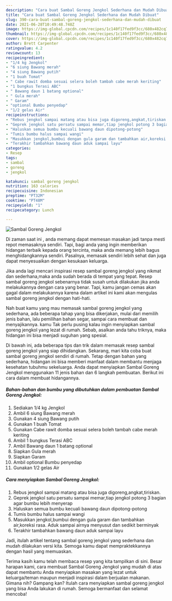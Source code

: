 ```yaml
---
description: "Cara buat Sambal Goreng Jengkol Sederhana dan Mudah Dibuat"
title: "Cara buat Sambal Goreng Jengkol Sederhana dan Mudah Dibuat"
slug: 390-cara-buat-sambal-goreng-jengkol-sederhana-dan-mudah-dibuat
date: 2021-06-28T10:49:48.748Z
image: https://img-global.cpcdn.com/recipes/1c140f17fed9f3cc/680x482cq70/sambal-goreng-jengkol-foto-resep-utama.jpg
thumbnail: https://img-global.cpcdn.com/recipes/1c140f17fed9f3cc/680x482cq70/sambal-goreng-jengkol-foto-resep-utama.jpg
cover: https://img-global.cpcdn.com/recipes/1c140f17fed9f3cc/680x482cq70/sambal-goreng-jengkol-foto-resep-utama.jpg
author: Brett Carpenter
ratingvalue: 4.2
reviewcount: 13
recipeingredient:
- "1/4 kg Jengkol"
- "6 siung Bawang merah"
- "4 siung Bawang putih"
- "1 buah Tomat"
- " Cabe rawit domba sesuai selera boleh tambah cabe merah keriting"
- "1 bungkus Terasi ABC"
- " Bawang daun 1 batang optional"
- " Gula merah"
- " Garam"
- "optional Bumbu penyedap"
- "1/2 gelas Air"
recipeinstructions:
- "Rebus jengkol sampai matang atau bisa juga digoreng,angkat,tiriskan."
- "Geprek jengkol satu persatu sampai memar,tiap jengkol potong 3 bagian agar bumbu lebih menyerap"
- "Haluskan semua bumbu kecuali bawang daun dipotong-potong"
- "Tumis bumbu halus sampai wangi"
- "Masukkan jengkol,bumbui dengan gula garam dan tambahkan air,koreksi rasa. Aduk sampai airnya menyusut dan sedikit berminyak"
- "Terakhir tambahkan bawang daun aduk sampai layu"
categories:
- Resep
tags:
- sambal
- goreng
- jengkol

katakunci: sambal goreng jengkol 
nutrition: 163 calories
recipecuisine: Indonesian
preptime: "PT32M"
cooktime: "PT48M"
recipeyield: "1"
recipecategory: Lunch

---
```



![Sambal Goreng Jengkol](https://img-global.cpcdn.com/recipes/1c140f17fed9f3cc/680x482cq70/sambal-goreng-jengkol-foto-resep-utama.jpg)

Di zaman  saat ini , anda memang dapat memesan masakan jadi tanpa mesti repot memasaknya sendiri. Tapi, bagi anda yang ingin memberikan hidangan terbaik kepada orang tercinta, maka anda memang lebih bagus menghidangkannya sendiri. Pasalnya, memasak sendiri lebih sehat dan juga dapat menyesuaikan dengan kesukaan keluarga.

Jika anda lagi mencari inspirasi resep sambal goreng jengkol yang nikmat dan sederhana,maka anda sudah berada di tempat yang tepat. Resep sambal goreng jengkol  sebenarnya tidak susah untuk dilakukan jika anda melakukannya dengan cara yang benar. Tapi, kamu jangan cemas akan gagal dalam melakukannya 
karena dalam artikel ini kami akan mengulas sambal goreng jengkol dengan hati-hati.  



Nah buat kamu yang mau memasak sambal goreng jengkol yang sederhana, ada beberapa tahap yang bisa dikerjakan, mulai dari memilih jenis bahan, lalu pemilihan bahan segar, sampai cara membuat dan menyajikannya. kamu Tak perlu pusing kalau ingin menyiapkan sambal goreng jengkol yang lezat di rumah. Sebab, asalkan anda  tahu triknya, maka hidangan ini bisa menjadi suguhan yang spesial.

Di bawah ini, ada beberapa tips dan trik dalam memasak resep sambal goreng jengkol yang siap dihidangkan. Sekarang, mari kita coba buat sambal goreng jengkol sendiri di rumah. Tetap dengan bahan yang sederhana, hidangan ini bisa memberi manfaat dalam membantu menjaga kesehatan tubuhmu sekeluarga. Anda dapat menyiapkan Sambal Goreng Jengkol menggunakan 11 jenis bahan dan 6 langkah pembuatan. Berikut ini cara dalam membuat hidangannya.

<!--inarticleads1-->

##### Bahan-bahan dan bumbu yang dibutuhkan dalam pembuatan Sambal Goreng Jengkol:

1. Sediakan 1/4 kg Jengkol
1. Ambil 6 siung Bawang merah
1. Gunakan 4 siung Bawang putih
1. Gunakan 1 buah Tomat
1. Gunakan  Cabe rawit domba sesuai selera boleh tambah cabe merah keriting
1. Ambil 1 bungkus Terasi ABC
1. Ambil  Bawang daun 1 batang optional
1. Siapkan  Gula merah
1. Siapkan  Garam
1. Ambil optional Bumbu penyedap
1. Gunakan 1/2 gelas Air




<!--inarticleads2-->

##### Cara menyiapkan Sambal Goreng Jengkol:

1. Rebus jengkol sampai matang atau bisa juga digoreng,angkat,tiriskan.
1. Geprek jengkol satu persatu sampai memar,tiap jengkol potong 3 bagian agar bumbu lebih menyerap
1. Haluskan semua bumbu kecuali bawang daun dipotong-potong
1. Tumis bumbu halus sampai wangi
1. Masukkan jengkol,bumbui dengan gula garam dan tambahkan air,koreksi rasa. Aduk sampai airnya menyusut dan sedikit berminyak
1. Terakhir tambahkan bawang daun aduk sampai layu




Jadi, itulah artikel tentang  sambal goreng jengkol  yang sederhana dan mudah dilakukan versi kita. Semoga kamu dapat mempraktekkannya dengan hasil yang memuaskan. 

Terima kasih kamu telah membaca resep yang kita tampilkan di sini. Besar harapan kami, cara membuat  Sambal Goreng Jengkol yang mudah di atas dapat membantu Anda menyiapkan masakan yang lezat untuk keluarga/teman maupun menjadi inspirasi dalam berjualan makanan. Gimana nih? Gampang kan? Itulah cara menyiapkan sambal goreng jengkol yang bisa Anda lakukan di rumah. Semoga bermanfaat dan selamat mencoba!

